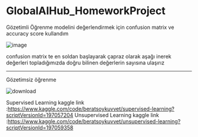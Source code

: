 # GlobalAIHub_HomeworkProject

Gözetimli Öğrenme modelini değerlendirmek için confusion matrix ve accuracy score kullandım

![image](https://github.com/user-attachments/assets/db8f484f-1205-4521-b60a-280744d42e9f)


confusion matrix te en soldan başlayarak çapraz olarak aşağı inerek değerleri topladığımızda doğru bilinen değerlerin sayısına ulaşırız


-------------------------------------------------------------------------------------------------------------
Gözetimsiz öğrenme

![download](https://github.com/user-attachments/assets/2050c42f-d001-452b-9de7-0bedc50f3626)




Supervised Learning kaggle link :https://www.kaggle.com/code/beratsoykuvvet/supervised-learning?scriptVersionId=197057204
Unsupervised Learning kaggle link :https://www.kaggle.com/code/beratsoykuvvet/unsupervised-learning?scriptVersionId=197059358
